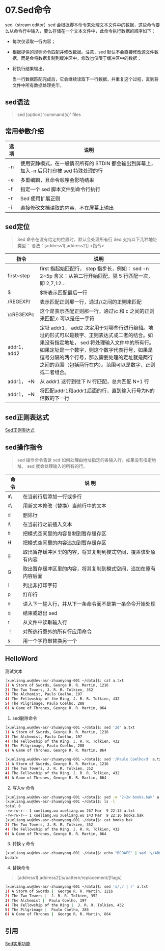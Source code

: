 # 07.Sed命令

sed（stream editor）sed 会根据脚本命令来处理文本文件中的数据，这些命令要么从命令行中输入，要么存储在一个文本文件中，此命令执行数据的顺序如下：
- 每次仅读取一行内容；
- 根据提供的规则命令匹配并修改数据。注意，sed 默认不会直接修改源文件数据，而是会将数据复制到缓冲区中，修改也仅限于缓冲区中的数据；
- 将执行结果输出。
  
    当一行数据匹配完成后，它会继续读取下一行数据，并重复这个过程，直到将文件中所有数据处理完毕。

## sed语法
> sed [option] 'command(s)' files

## 常用参数介绍

| 选项   | 说明 |
| --    | --  |
|-n	|使用安静模式，在一般情况所有的 STDIN 都会输出到屏幕上，加入-n 后只打印被 sed 特殊处理的行 |
|-e	|多重编辑，且命令顺序会影响结果 |
|-f	|指定一个 sed 脚本文件到命令行执行 |
|-r	|Sed 使用扩展正则 |
|-i	|直接修改文档读取的内容，不在屏幕上输出 |


## sed定位

> Sed 命令在没有给定的位置时，默认会处理所有行
Sed 支持以下几种地址类型：
语法：[address1[,address2]] <指令>

| 指令 |	说明|
| --   |  -- |
|first~step	| first 指起始匹配行， step 指步长，例如： sed -n 2~5p 含义：从第二行开始匹配，隔 5 行匹配一次，即 2,7,12… |
|$	| $符表示匹配最后一行 |
|/REGEXP/	| 表示匹配正则那一行，通过//之间的正则来匹配 |
|\cREGEXPc	| 这个是表示匹配正则那一行，通过\c 和 c 之间的正则来匹配,c 可以是任一字符 |
|addr1， add2	| 定址 addr1， add2 决定用于对哪些行进行编辑。地址的形式可以是数字、正则表达式或二者的结合。如果没有指定地址， sed 将处理输入文件中的所有行。如果定址是一个数字，则这个数字代表行号，如果是逗号分隔的两个行号，那么需要处理的定址就是两行之间的范围（包括两行在内）。范围可以是数字，正则或二者组合。 |
|addr1， +N	| 从 addr1 这行到往下 N 行匹配，总共匹配 N+1 行 |
|addr1， ~N	| 将匹配addr1和addr1后面的行，直到输入行号为N的倍数的下一行 |

## sed正则表达式
[Sed正则表达式](https://www.yiibai.com/sed/sed_regular_expressions.html)

## sed操作指令
>sed 操作命令告诉 sed 如何处理由地址指定的各输入行。如果没有指定地址， sed 就会处理输入的所有的行。

|命 令 |	说 明 |
| -- | -- |
|a\	| 在当前行后添加一行或多行 |
|c\	| 用新文本修改（替换）当前行中的文本 |
|d	| 删除行 |
|i\	| 在当前行之前插入文本 |
|h	| 把模式空间里的内容复制到暂存缓存区 |
|H	| 把模式空间里的内容追加到暂存缓存区 |
|g	| 取出暂存缓冲区里的内容，将其复制到模式空间，覆盖该处原有内容 |
|G	| 取出暂存缓冲区里的内容，将其复制到模式空间，追加在原有内容后面 |
|l	| 列出非打印字符 |
|p	| 打印行 |
|n	| 读入下一输入行，并从下一条命令而不是第一条命令开始处理 |
|q	| 结束或退出 sed |
|r	| 从文件中读取输入行 |
|！	| 对所选行意外的所有行应用命令 |
|s  | 	用一个字符串替换另一个 |

## HelloWord

测试文本
```bash
[xueliang.wu@dev-asr-zhuanyong-001 ~/data]$: cat a.txt 
1) A Storm of Swords, George R. R. Martin, 1216 
2) The Two Towers, J. R. R. Tolkien, 352 
3) The Alchemist, Paulo Coelho, 197 
4) The Fellowship of the Ring, J. R. R. Tolkien, 432 
5) The Pilgrimage, Paulo Coelho, 288 
6) A Game of Thrones, George R. R. Martin, 864
```

1. sed删除命令
```bash
[xueliang.wu@dev-asr-zhuanyong-001 ~/data]$: sed '2d' a.txt 
1) A Storm of Swords, George R. R. Martin, 1216 
3) The Alchemist, Paulo Coelho, 197 
4) The Fellowship of the Ring, J. R. R. Tolkien, 432 
5) The Pilgrimage, Paulo Coelho, 288 
6) A Game of Thrones, George R. R. Martin, 864

[xueliang.wu@dev-asr-zhuanyong-001 ~/data]$: sed '/Paulo Coelho/d' a.txt 
1) A Storm of Swords, George R. R. Martin, 1216 
2) The Two Towers, J. R. R. Tolkien, 352 
4) The Fellowship of the Ring, J. R. R. Tolkien, 432 
6) A Game of Thrones, George R. R. Martin, 864
```

2. 写入w 命令
```bash
[xueliang.wu@dev-asr-zhuanyong-001 ~/data]$: sed -n '2~2w books.bak' a.txt 
[xueliang.wu@dev-asr-zhuanyong-001 ~/data]$: ls -l
total 8
-rw-rw-r-- 1 xueliang.wu xueliang.wu 267 Mar  9 22:13 a.txt
-rw-rw-r-- 1 xueliang.wu xueliang.wu 143 Mar  9 22:16 books.bak
[xueliang.wu@dev-asr-zhuanyong-001 ~/data]$: cat books.bak 
2) The Two Towers, J. R. R. Tolkien, 352 
4) The Fellowship of the Ring, J. R. R. Tolkien, 432 
6) A Game of Thrones, George R. R. Martin, 864
```

3. 转换 y 命令
```bash
[xueliang.wu@dev-asr-zhuanyong-001 ~/data]$: echo "BCDAFE" | sed 'y/ABCDEF/abcdef/' 
bcdafe
```

4. 替换命令
> [address1[,address2]]s/pattern/replacement/[flags]

```bash
[xueliang.wu@dev-asr-zhuanyong-001 ~/data]$: sed 's/,/ | /' a.txt 
1) A Storm of Swords |  George R. R. Martin, 1216 
2) The Two Towers |  J. R. R. Tolkien, 352 
3) The Alchemist |  Paulo Coelho, 197 
4) The Fellowship of the Ring |  J. R. R. Tolkien, 432 
5) The Pilgrimage |  Paulo Coelho, 288 
6) A Game of Thrones |  George R. R. Martin, 864
```

## 引用
[Sed实用功能](https://www.yiibai.com/sed/sed_useful_recipes.html)
